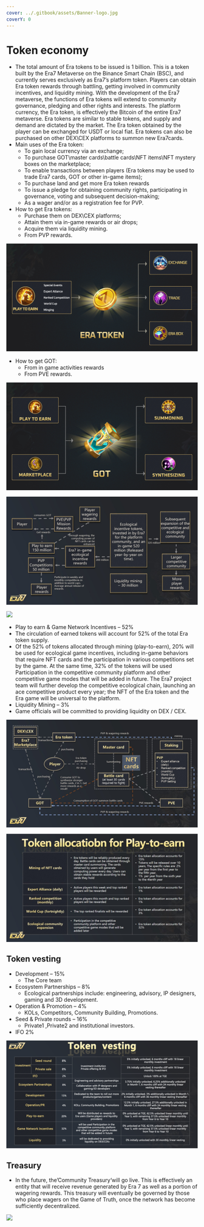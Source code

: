 ```yaml
---
cover: ../.gitbook/assets/Banner-logo.jpg
coverY: 0
---
```


# Token economy

* The total amount of Era tokens to be issued is 1 billion. This is a token built by the Era7 Metaverse on the Binance Smart Chain (BSC), and currently serves exclusively as Era7’s platform token. Players can obtain Era token rewards through battling, getting involved in community incentives, and liquidity mining. With the development of the Era7 metaverse, the functions of Era tokens will extend to community governance, pledging and other rights and interests. The platform currency, the Era token, is effectively the Bitcoin of the entire Era7 metaverse. Era tokens are similar to stable tokens, and supply and demand are dictated by the market. The Era token obtained by the player can be exchanged for USDT or local fiat. Era tokens can also be purchased on other DEX\CEX platforms to summon new Era7cards.
* Main uses of the Era token:
  * To gain local currency via an exchange;&#x20;
  * To purchase GOT\master cards\battle cards\NFT items\NFT mystery boxes on the marketplace;
  * &#x20;To enable transactions between players (Era tokens may be used to trade Era7 cards, GOT or other in-game items);&#x20;
  * To purchase land and get more Era token rewards&#x20;
  * To issue a pledge for obtaining community rights, participating in governance, voting and subsequent decision-making;&#x20;
  * As a wager and/or as a registration fee for PVP.
* How to get Era tokens:&#x20;
  * Purchase them on DEX\CEX platforms;
  * Attain them via in-game rewards or air drops;&#x20;
  * Acquire them via liquidity mining.&#x20;
  * From PVP rewards.

![](../.gitbook/assets/coin.jpg)

* How to get GOT:&#x20;
  * From in game activities rewards&#x20;
  * From PVE rewards.

![](../.gitbook/assets/GOT.jpg)

![](../.gitbook/assets/net1.jpg)

![](../.gitbook/assets/tokens\_a.png)

* Play to earn & Game Network Incentives – 52%
* The circulation of earned tokens will account for 52% of the total Era token supply.
* Of the 52% of tokens allocated through mining (play-to-earn), 20% will be used for ecological game incentives, including in-game behaviors that require NFT cards and the participation in various competitions set by the game. At the same time, 32% of the tokens will be used Participation in the competitive community platform and other competitive game modes that will be added in future. The Era7 project team will further develop the competitive ecological chain, launching an ace competitive product every year; the NFT of the Era token and the Era game will be universal to the platform.&#x20;
* Liquidity Mining – 3%&#x20;
* Game officials will be committed to providing liquidity on DEX / CEX.

![](<../.gitbook/assets/net2 (4).jpg>)

![](../.gitbook/assets/play.jpg)

## Token vesting

* Development –  15%&#x20;
  * The Core team
* Ecosystem Partnerships – 8%&#x20;
  * Ecological partnerships include: engineering, advisory, IP designers, gaming and 3D development.
* Operation & Promotion – 4%&#x20;
  * KOLs, Competitors, Community Building, Promotions.
* Seed & Private rounds – 16%&#x20;
  * Private1 ,Private2 and institutional investors.
* IFO 2%

![](../.gitbook/assets/vesting.png)

## Treasury

* In the future, the’Community Treasury‘will go live. This is effectively an entity that will receive revenue generated by Era 7 as well as a portion of wagering rewards. This treasury will eventually be governed by those who place wagers on the Game of Truth, once the network has become sufficiently decentralized.

![](../.gitbook/assets/20211209-141409.png)
